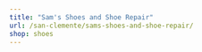 ```yaml
---
title: "Sam's Shoes and Shoe Repair"
url: /san-clemente/sams-shoes-and-shoe-repair/
shop: shoes
---
```

